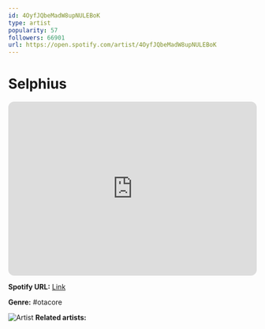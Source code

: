 ```yaml
---
id: 4OyfJQbeMadW8upNULEBoK
type: artist
popularity: 57
followers: 66901
url: https://open.spotify.com/artist/4OyfJQbeMadW8upNULEBoK
---
```

# Selphius

<iframe style="border-radius:12px" src="https://open.spotify.com/embed/artist/4OyfJQbeMadW8upNULEBoK" width="100%" height="352" frameBorder="0" allowfullscreen="" allow="autoplay; clipboard-write; encrypted-media; fullscreen; picture-in-picture" loading="lazy"></iframe>

**Spotify URL:** [Link](https://open.spotify.com/artist/4OyfJQbeMadW8upNULEBoK)

**Genre:**  #otacore

![Artist](https://i.scdn.co/image/ab6761610000e5eb09b15c992662f67053230ef4)
**Related artists:**

